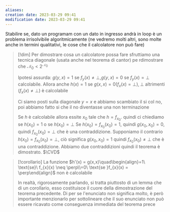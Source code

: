 ```yaml
---
aliases: 
creation date: 2023-03-29 09:41
modification date: 2023-03-29 09:41
---
```


Stabilire se, dato un programam con un dato in ingresso andrà in loop  è un problema irrisolvibile algoritmicamente (ne vedremo molti altri, sono molte anche in termini qualitativi, le cose che il calcolatore non può fare)

>[!dim]
>Per dimostrare cosa un calcolatore possa fare sfruttiamo una tecnica diagonale (usata anche nel teorema di cantor) pe rdimostrare che $\mathcal{N}_{0} < 2^{\mathcal{N_{0}}}$
>
>Ipotesi assurda: $g(y,x) = 1$ se $f_{y}(x) \neq \perp, g(y,x) = 0$ se $f_{y}(x) = \perp$ calcolabile. Allora anche $h(x)= 1$ se $g(x,x) = 0 (f_{x}(x)=\perp),\perp$ altrimenti $(f_{x}(x) \neq \perp)$ è calcolabile
>
>Ci siamo posti sulla diagonale $y = x$ e abbiamo scambiato il si col no, poi abbiamo fatto si che il no diventasse una non terminazione
>
>Se $h$ è calcolabile allora essite $x_{0}$ tale che $h = f_{x_{0}}$. quindi ci chiediamo se $h(x_{0}) = 1$ o se $h(x_{0}) = \perp$
>Se $h(x_{0}) = f_{x_{0}}(x_{0}) = 1$, quindi $g(x_{0},x_{0}) = 0$, quindi $f_{x_{0}}(x_{0}) = \perp$ che è una contraddizione. 
>Supponiamo il contrario $h(x_{0}) = f_{x_{0}}(x_{0}) = \perp$, ciò significa $g(x_{0},x_{0}) = 1$ quindi $f_{x_{0}}(x_{0}) \neq \perp$ che è una contraddizione.
>Abbiamo due contraddizioni quindi il teorema è dimostrato.
>$\CVD$
>

>[!corollario]
>La funzione $h'(x) = g(x,x)\quad\begin{align}=1\ \text{se}\ f_{x}(x) \neq \perp\\=0\ \text{se }f_{x}(x) = \perp\end{align}$ non è calcolabile
>
>In realtà, rigorosamente parlando, si tratta piuttosto di un lemma che di un corollario, esso costituisce il cuore della dimostrazione del teorema precedente. Di per se l'enunciato non significa molto, è però importante menzionarlo per sottolineare che il suo enunciato non può essere ricavato come conseguenza immediata del teorema prece

